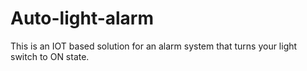 # Auto-light-alarm
This is an IOT based solution for an alarm system that turns your light switch to ON state.
